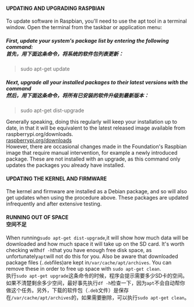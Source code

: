 #### UPDATING AND UPGRADING RASPBIAN
To update software in Raspbian, you'll need to use the apt tool in a terminal window. Open the terminal from the taskbar or application menu:

##### First, update your system's package list by entering the following command:<br>首先，用下面这条命令，将系统的软件包列表更新：
> sudo apt-get update

##### Next, upgrade all your installed packages to their latest versions with the command<br>然后，用下面这条命令，将所有已安装的软件升级到最新版本：
> sudo apt-get dist-upgrade

Generally speaking, doing this regularly will keep your installation up to date, in that it will be equivalent to the latest released image available from raspberrypi.org/downloads.<br>
[raspberrypi.org/downloads](https://www.raspberrypi.org/downloads/)<br>
However, there are occasional changes made in the Foundation's Raspbian image that require manual intervention, for example a newly introduced package. These are not installed with an upgrade, as this command only updates the packages you already have installed.

#### UPDATING THE KERNEL AND FIRMWARE
The kernel and firmware are installed as a Debian package, and so will also get updates when using the procedure above. These packages are updated infrequently and after extensive testing.

#### RUNNING OUT OF SPACE<br>空间不足
When running`sudo apt-get dist-upgrade`,it will show how much data will be downloaded and how much space it will take up on the SD card. It's worth checking with`df -h`that you have enough free disk space, as unfortunately`apt`will not do this for you. Also be aware that downloaded package files (`.deb`files)are kept in`/var/cache/apt/archives`. You can remove these in order to free up space with `sudo apt-get clean`. <br>
执行`sudo apt-get upgrade`这条命令的时候，程序会提示需要多少SD卡的空间。如果不清楚剩余多少空间，最好事先执行`df -h`检查一下，因为`apt`不会自动帮你做这个任务。另外，下载的软件包（`.deb`文件）是保存在`/var/cache/apt/archives`的，如果需要删除，可以执行`sudo apt-get clean`。